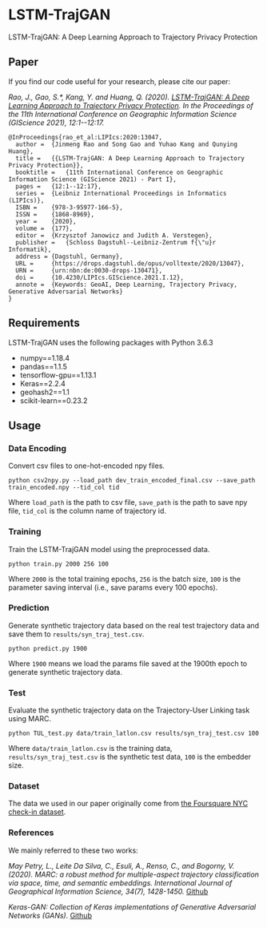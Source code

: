 # LSTM-TrajGAN

LSTM-TrajGAN: A Deep Learning Approach to Trajectory Privacy Protection

## Paper

If you find our code useful for your research, please cite our paper:

*Rao, J., Gao, S.\*, Kang, Y. and Huang, Q. (2020). [LSTM-TrajGAN: A Deep Learning Approach to Trajectory Privacy Protection](https://drops.dagstuhl.de/opus/volltexte/2020/13047/). In the Proceedings of the 11th International Conference on Geographic Information Science (GIScience 2021), 12:1--12:17.*

```
@InProceedings{rao_et_al:LIPIcs:2020:13047,
  author =	{Jinmeng Rao and Song Gao and Yuhao Kang and Qunying Huang},
  title =	{{LSTM-TrajGAN: A Deep Learning Approach to Trajectory Privacy Protection}},
  booktitle =	{11th International Conference on Geographic Information Science (GIScience 2021) - Part I},
  pages =	{12:1--12:17},
  series =	{Leibniz International Proceedings in Informatics (LIPIcs)},
  ISBN =	{978-3-95977-166-5},
  ISSN =	{1868-8969},
  year =	{2020},
  volume =	{177},
  editor =	{Krzysztof Janowicz and Judith A. Verstegen},
  publisher =	{Schloss Dagstuhl--Leibniz-Zentrum f{\"u}r Informatik},
  address =	{Dagstuhl, Germany},
  URL =		{https://drops.dagstuhl.de/opus/volltexte/2020/13047},
  URN =		{urn:nbn:de:0030-drops-130471},
  doi =		{10.4230/LIPIcs.GIScience.2021.I.12},
  annote =	{Keywords: GeoAI, Deep Learning, Trajectory Privacy, Generative Adversarial Networks}
}
```

## Requirements

LSTM-TrajGAN uses the following packages with Python 3.6.3

- numpy==1.18.4
- pandas==1.1.5
- tensorflow-gpu==1.13.1
- Keras==2.2.4
- geohash2==1.1
- scikit-learn==0.23.2

## Usage

### Data Encoding

Convert csv files to one-hot-encoded npy files.

```
python csv2npy.py --load_path dev_train_encoded_final.csv --save_path train_encoded.npy --tid_col tid
```

Where `load_path` is the path to csv file, `save_path` is the path to save npy file, `tid_col` is the column name of trajectory id.

### Training

Train the LSTM-TrajGAN model using the preprocessed data.

```
python train.py 2000 256 100
```

Where `2000` is the total training epochs, `256` is the batch size, `100` is the parameter saving interval (i.e., save params every 100 epochs).

### Prediction

Generate synthetic trajectory data based on the real test trajectory data and save them to `results/syn_traj_test.csv`.

```
python predict.py 1900
```

Where `1900` means we load the params file saved at the 1900th epoch to generate synthetic trajectory data.

### Test

Evaluate the synthetic trajectory data on the Trajectory-User Linking task using MARC.

```
python TUL_test.py data/train_latlon.csv results/syn_traj_test.csv 100
```

Where `data/train_latlon.csv` is the training data, `results/syn_traj_test.csv` is the synthetic test data, `100` is the embedder size.

### Dataset

The data we used in our paper originally come from [the Foursquare NYC check-in dataset](https://sites.google.com/site/yangdingqi/home/foursquare-dataset).

### References

We mainly referred to these two works:

*May Petry, L., Leite Da Silva, C., Esuli, A., Renso, C., and Bogorny, V. (2020). MARC: a robust method for multiple-aspect trajectory classification via space, time, and semantic embeddings. International Journal of Geographical Information Science, 34(7), 1428-1450.* [Github](https://github.com/bigdata-ufsc/petry-2020-marc)

*Keras-GAN: Collection of Keras implementations of Generative Adversarial Networks (GANs).* [Github](https://github.com/eriklindernoren/Keras-GAN)
